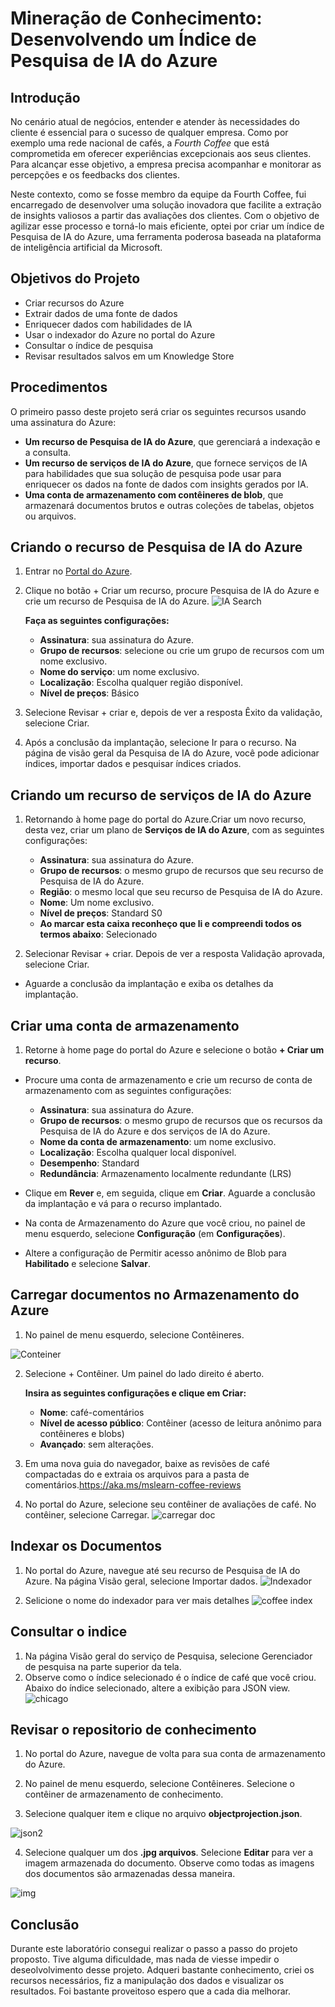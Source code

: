 # Mineração de Conhecimento: Desenvolvendo um Índice de Pesquisa de IA do Azure 
## Introdução
No cenário atual de negócios, entender e atender às necessidades do cliente é essencial para o sucesso de qualquer empresa. Como  por exemplo uma rede nacional de cafés, 
a *Fourth Coffee*  que está comprometida em oferecer experiências excepcionais aos seus clientes. Para alcançar esse objetivo, a empresa  precisa acompanhar e monitorar as  percepções e os feedbacks dos clientes.

Neste contexto, como  se fosse membro da equipe da Fourth Coffee, fui encarregado de desenvolver uma solução inovadora que facilite a extração de insights valiosos a partir das avaliações dos clientes. 
Com o objetivo de agilizar esse processo e torná-lo mais eficiente, optei por criar um índice de Pesquisa de IA do Azure, uma ferramenta poderosa baseada na plataforma de inteligência artificial
da Microsoft.

## Objetivos do Projeto


* Criar recursos do Azure
* Extrair dados de uma fonte de dados
* Enriquecer dados com habilidades de IA
* Usar o indexador do Azure no portal do Azure
* Consultar o índice de pesquisa
* Revisar resultados salvos em um Knowledge Store
## Procedimentos

O primeiro passo deste projeto será criar os seguintes recursos usando uma assinatura do Azure:

* **Um recurso de Pesquisa de IA do Azure**, que gerenciará a indexação e a consulta.
* **Um recurso de serviços de IA do Azure**, que fornece serviços de IA para habilidades que sua solução de pesquisa pode usar para enriquecer os dados na fonte de dados com insights gerados por IA.
* **Uma conta de armazenamento com contêineres de blob**, que armazenará documentos brutos e outras coleções de tabelas, objetos ou arquivos.

## Criando o recurso de Pesquisa de IA do Azure

1. Entrar no [Portal do Azure](https://portal.azure.com/).

2. Clique no botão + Criar um recurso, procure Pesquisa de IA do Azure e crie um recurso de Pesquisa de IA do Azure.
   ![IA Search](https://github.com/siqueirago/mineracao-de-conhecimentos/assets/152822615/4c1bb21c-5ab3-4188-8fe7-62d33a30fd0e)


   
   **Faça  as seguintes configurações:**

   * **Assinatura**: sua assinatura do Azure.
   * **Grupo de recursos**: selecione ou crie         um grupo de recursos com um nome exclusivo.
   * **Nome do serviço**: um nome exclusivo.
   * **Localização**: Escolha qualquer região disponível.
   * **Nível de preços**: Básico
4. Selecione Revisar + criar e, depois de ver a resposta Êxito da validação, selecione Criar.

5. Após a conclusão da implantação, selecione Ir para o recurso. Na página de visão geral da Pesquisa de IA do Azure, você pode adicionar índices, importar dados e pesquisar índices criados.

## Criando  um recurso de serviços de IA do Azure

1. Retornando à home page do portal do Azure.Criar um novo recurso, desta vez, criar um plano de **Serviços de IA do Azure**, com as seguintes configurações:
  
   * **Assinatura**: sua assinatura do Azure.
   * **Grupo de recursos**: o mesmo grupo de recursos que seu recurso de Pesquisa de IA do Azure.
   * **Região**: o mesmo local que seu recurso de Pesquisa de IA do Azure.
   * **Nome**: Um nome exclusivo.
   * **Nível de preços**: Standard S0
   * **Ao marcar esta caixa reconheço que li e compreendi todos os termos abaixo**: Selecionado
2. Selecionar Revisar + criar. Depois de ver a resposta Validação aprovada, selecione Criar.
* Aguarde a conclusão da implantação e exiba os detalhes da implantação.
  
## Criar uma conta de armazenamento

1. Retorne à home page do portal do Azure e selecione o botão **+ Criar um recurso**.
* Procure uma conta de armazenamento e crie um recurso de conta de armazenamento com as seguintes configurações:
  
  * **Assinatura**: sua assinatura do Azure.
  * **Grupo de recursos**: o mesmo grupo de recursos que os recursos da Pesquisa de IA do Azure e dos serviços de IA do Azure.
  * **Nome da conta de armazenamento**: um nome exclusivo.
  * **Localização**: Escolha qualquer local disponível.
  * **Desempenho**: Standard
  * **Redundância**: Armazenamento localmente redundante (LRS)
    
* Clique em **Rever** e, em seguida, clique em **Criar**. Aguarde a conclusão da implantação e vá para o recurso implantado.
* Na conta de Armazenamento do Azure que você criou, no painel de menu esquerdo, selecione **Configuração** (em **Configurações**).
* Altere a configuração de Permitir acesso anônimo de Blob para **Habilitado** e selecione **Salvar**.
  
## Carregar documentos no Armazenamento do Azure
1. No painel de menu esquerdo, selecione Contêineres.
   
![Conteiner](https://github.com/siqueirago/mineracao-de-conhecimentos/assets/152822615/88ea8b55-5d19-46f4-8294-66c4a571f948)

2. Selecione + Contêiner. Um painel do lado direito é aberto.

    **Insira as seguintes configurações e clique em Criar:**
    * **Nome**: café-comentários
    * **Nível de acesso público**: Contêiner (acesso de leitura anônimo para contêineres e blobs)
    * **Avançado**: sem alterações.
3. Em uma nova guia do navegador, baixe as revisões de café compactadas do e extraia os arquivos para a pasta de comentários.https://aka.ms/mslearn-coffee-reviews

4. No portal do Azure, selecione seu contêiner de avaliações de café. No contêiner, selecione Carregar.
![carregar doc](https://github.com/siqueirago/mineracao-de-conhecimentos/assets/152822615/8c6cbd94-81d5-4936-8a7d-84feff8ffb01)

## Indexar os Documentos
1. No portal do Azure, navegue até seu recurso de Pesquisa de IA do Azure. Na página Visão geral, selecione Importar dados.
![Indexador](https://github.com/siqueirago/mineracao-de-conhecimentos/assets/152822615/0b795600-3356-4165-9439-6690bfa1d123)

2. Selicione o nome do indexador para ver mais detalhes
![coffee index](https://github.com/siqueirago/mineracao-de-conhecimentos/assets/152822615/1b797bb8-26c2-4ed6-9f80-7d0e533c3f18)

## Consultar o indice
1. Na página Visão geral do serviço de Pesquisa, selecione Gerenciador de pesquisa na parte superior da tela.
2. Observe como o índice selecionado é o índice de café que você criou. Abaixo do índice selecionado, altere a exibição para JSON view.
![chicago](https://github.com/siqueirago/mineracao-de-conhecimentos/assets/152822615/0f31d63b-bc09-42dd-a2a5-c32b8630f63f)

## Revisar o repositorio de conhecimento
1. No portal do Azure, navegue de volta para sua conta de armazenamento do Azure.

2. No painel de menu esquerdo, selecione Contêineres. Selecione o contêiner de armazenamento de conhecimento.
3. Selecione qualquer item e clique no arquivo **objectprojection.json**.

![json2](https://github.com/siqueirago/mineracao-de-conhecimentos/assets/152822615/44f58157-5e10-47f1-a018-92f498eb459d)

4. Selecione qualquer um dos **.jpg arquivos**. Selecione **Editar** para ver a imagem armazenada do documento. Observe como todas as imagens dos documentos são armazenadas dessa maneira.

![img](https://github.com/siqueirago/mineracao-de-conhecimentos/assets/152822615/57248bb9-e1d0-41ba-a352-eb5ddeea524a)

## Conclusão
Durante este laboratório consegui realizar o passo a passo do projeto proposto. Tive alguma dificuldade, mas nada de viesse impedir o deseolvolvimento desse projeto.
Adqueri bastante conhecimento, criei os recursos necessários, fiz a manipulação dos dados e visualizar os resultados. Foi bastante proveitoso espero que a cada dia 
melhorar.




   







